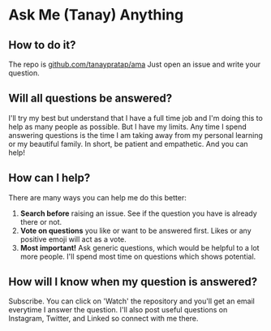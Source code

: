 # Ask Me (Tanay) Anything

## How to do it?

The repo is [github.com/tanaypratap/ama](https://github.com/tanaypratap/ama)
Just open an issue and write your question.

## Will all questions be answered?

I'll try my best but understand that I have a full time job and I'm doing this to help as many people as possible. But I have my limits. Any time I spend answering questions is the time I am taking away from my personal learning or my beautiful family.
In short, be patient and empathetic. And you can help!

## How can I help?

There are many ways you can help me do this better:
1. **Search before** raising an issue. See if the question you have is already there or not.
2. **Vote on questions** you like or want to be answered first. Likes or any positive emoji will act as a vote.
3. **Most important!** Ask generic questions, which would be helpful to a lot more people. I'll spend most time on questions which shows potential.

## How will I know when my question is answered?

Subscribe. You can click on 'Watch' the repository and you'll get an email everytime I answer the question.
I'll also post useful questions on Instagram, Twitter, and Linked so connect with me there.

